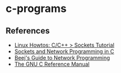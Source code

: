 # c-programs

## References

- [Linux Howtos: C/C++ > Sockets Tutorial](https://www.linuxhowtos.org/C_C++/socket.htm)
- [Sockets and Network Programming in C](https://www.codequoi.com/en/sockets-and-network-programming-in-c/)
- [Beej's Guide to Network Programming](https://beej.us/guide/bgnet/html/)
- [The GNU C Reference Manual](https://www.gnu.org/software/gnu-c-manual/gnu-c-manual.html)
